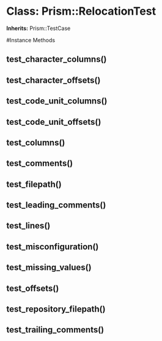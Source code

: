 # Class: Prism::RelocationTest
**Inherits:** Prism::TestCase
    




#Instance Methods
## test_character_columns() [](#method-i-test_character_columns)

## test_character_offsets() [](#method-i-test_character_offsets)

## test_code_unit_columns() [](#method-i-test_code_unit_columns)

## test_code_unit_offsets() [](#method-i-test_code_unit_offsets)

## test_columns() [](#method-i-test_columns)

## test_comments() [](#method-i-test_comments)

## test_filepath() [](#method-i-test_filepath)

## test_leading_comments() [](#method-i-test_leading_comments)

## test_lines() [](#method-i-test_lines)

## test_misconfiguration() [](#method-i-test_misconfiguration)

## test_missing_values() [](#method-i-test_missing_values)

## test_offsets() [](#method-i-test_offsets)

## test_repository_filepath() [](#method-i-test_repository_filepath)

## test_trailing_comments() [](#method-i-test_trailing_comments)

